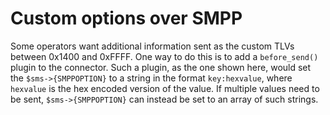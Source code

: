# Custom options over SMPP

Some operators want additional information sent as the custom TLVs between 0x1400 and 0xFFFF.
One way to do this is to add a `before_send()` plugin to the connector.
Such a plugin, as the one shown here, would set the `$sms->{SMPPOPTION}` to a string in the format `key:hexvalue`, where `hexvalue` is the hex encoded version of the value.
If multiple values need to be sent, `$sms->{SMPPOPTION}` can instead be set to an array of such strings.

